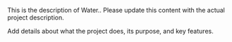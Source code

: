This is the description of Water.. Please update this content with the actual project description.

Add details about what the project does, its purpose, and key features.
